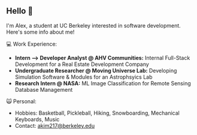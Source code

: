 ## Hello 👋

I'm Alex, a student at UC Berkeley interested in software development. Here's some info about me!

💻 Work Experience: 
  - **Intern --> Developer Analyst @ AHV Communities:** Internal Full-Stack Development for a Real Estate Development Company
  - **Undergraduate Researcher @ Moving Universe Lab:** Developing Simulation Software & Modules for an Astrophsyics Lab
  - **Research Intern @ NASA:** ML Image Classification for Remote Sensing Database Management

🙀 Personal:
  - Hobbies: Basketball, Pickleball, Hiking, Snowboarding, Mechanical Keyboards, Music
  - Contact: akim217@berkeley.edu
